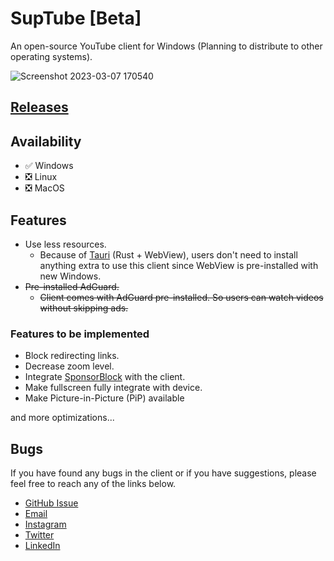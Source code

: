 # SupTube [Beta]

An open-source YouTube client for Windows (Planning to distribute to other operating systems).

![Screenshot 2023-03-07 170540](https://user-images.githubusercontent.com/79461263/223411144-6e31c09f-34b2-41c0-b4f3-fad7ff4fed81.png)

## [Releases](https://github.com/sandunwira/SupTube/releases)

## Availability
- :white_check_mark: Windows
- :negative_squared_cross_mark: Linux
- :negative_squared_cross_mark: MacOS

## Features
- Use less resources.
  - Because of [Tauri](https://tauri.app) (Rust + WebView), users don't need to install anything extra to use this client since WebView is pre-installed with new Windows.
- ~~Pre-installed AdGuard.~~
  - ~~Client comes with AdGuard pre-installed. So users can watch videos without skipping ads.~~

### Features to be implemented
- Block redirecting links.
- Decrease zoom level.
- Integrate [SponsorBlock](https://sponsor.ajay.app) with the client.
- Make fullscreen fully integrate with device.
- Make Picture-in-Picture (PiP) available

and more optimizations...

## Bugs
If you have found any bugs in the client or if you have suggestions, please feel free to reach any of the links below.
- [GitHub Issue](https://github.com/sandunwira/YouTube-CLI/issues)
- [Email](mailto:smswiratunga@students.nsbm.ac.lk)
- [Instagram](https://instagram.com/sandunwira)
- [Twitter](https://twitter.com/sandunwira)
- [LinkedIn](https://www.linkedin.com/in/sandunwiratunga)
